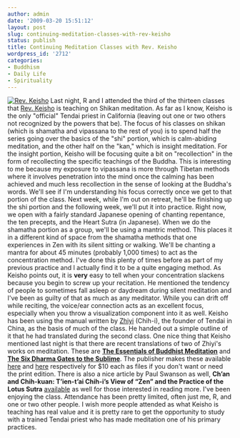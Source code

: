 ```yaml
---
author: admin
date: '2009-03-20 15:51:12'
layout: post
slug: continuing-meditation-classes-with-rev-keisho
status: publish
title: Continuing Meditation Classes with Rev. Keisho
wordpress_id: '2712'
categories:
- Buddhism
- Daily Life
- Spirituality
---
```


[![Rev.
Keisho](http://farm4.static.flickr.com/3068/2884395844_c021dc4d1c.jpg)](http://www.flickr.com/photos/albill/2884395844/ "Rev. Keisho")
Last night, R and I attended the third of the thirteen classes that
[Rev. Keisho](http://www.caltendai.org) is teaching on Shikan
meditation. As far as I know, Keisho is the only "official" Tendai
priest in California (leaving out one or two others not recognized by
the powers that be). The focus of his classes on shikan (which is
shamatha and vipassana to the rest of you) is to spend half the series
going over the basics of the "shi" portion, which is calm-abiding
meditation, and the other half on the "kan," which is insight
meditation. For the insight portion, Keisho will be focusing quite a bit
on "recollection" in the form of recollecting the specific teachings of
the Buddha. This is interesting to me because my exposure to vipassana
is more through Tibetan methods where it involves penetration into the
mind once the calming has been achieved and much less recollection in
the sense of looking at the Buddha's words. We'll see if I'm
understanding his focus correctly once we get to that portion of the
class. Next week, while I'm out on retreat, he'll be finishing up the
shi portion and the following week, we'll put it into practice. Right
now, we open with a fairly standard Japanese opening of chanting
repentance, the ten precepts, and the Heart Sutra (in Japanese). When we
do the shamatha portion as a group, we'll be using a mantric method.
This places it in a different kind of space from the shamatha methods
that one experiences in Zen with its silent sitting or walking. We'll be
chanting a mantra for about 45 minutes (probably 1,000 times) to act as
the concentration method. I've done this plenty of times before as part
of my previous practice and I actually find it to be a quite engaging
method. As Keisho points out, it is **very** easy to tell when your
concentration slackens because you begin to screw up your recitation. He
mentioned the tendency of people to sometimes fall asleep or daydream
during silent meditation and I've been as guilty of that as much as any
meditator. While you can drift off while reciting, the voice/ear
connection acts as an excellent focus, especially when you throw a
visualization component into it as well. Keisho has been using the
manual written by [Zhiyi](http://en.wikipedia.org/wiki/Zhiyi) (Chih-i),
the founder of Tendai in China, as the basis of much of the class. He
handed out a simple outline of it that he had translated during the
second class. One nice thing that Keisho mentioned last night is that
there are recent translations of two of Zhiyi's works on meditation.
These are **[The Essentials of Buddhist
Meditation](http://www.amazon.com/Essentials-Buddhist-Meditation-Shramana-Zhiyi/dp/1935413007/)**
and **[The Six Dharma Gates to the
Sublime](http://www.amazon.com/Six-Dharma-Gates-Sublime/dp/1935413015/)**.
The publisher makes these available
[here](http://www.kalavinka.org/kp_book_pages/ebm_book_page.htm) and
[here](http://www.kalavinka.org/kp_book_pages/sgs_book_page.htm)
respectively for $10 each as files if you don't want or need the print
edition. There is also a nice article by Paul Swanson as well, **Ch’an
and Chih-kuan: T’ien-t’ai Chih-i’s View of “Zen” and the Practice of the
Lotus Sutra**
[available](http://www.nanzan-u.ac.jp/~pswanson/mhck/Chih-i%20on%20Zen%20and%20Chih-kuan%208-2003.pdf)
as well for those interested in reading more. I've been enjoying the
class. Attendance has been pretty limited, often just me, R, and one or
two other people. I wish more people attended as what Keisho is teaching
has real value and it is pretty rare to get the opportunity to study
with a trained Tendai priest who has made meditation one of his primary
practices.
